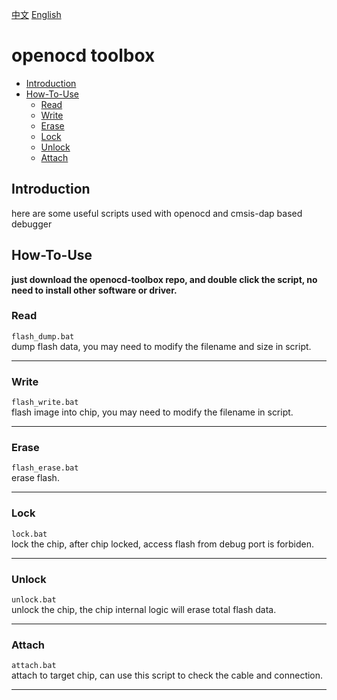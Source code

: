 [中文](./README.md) [English](./README_en.md)
# openocd toolbox
* [Introduction](#introduction) 
* [How-To-Use](#how-to-use)
    * [Read](#read)
    * [Write](#write)
    * [Erase](#erase)
    * [Lock](#lock)
    * [Unlock](#unlock)
    * [Attach](#attach)
## Introduction
here are some useful scripts used with openocd and cmsis-dap based debugger
## How-To-Use
**just download the openocd-toolbox repo, and double click the script, no need to install other software or driver.**   
### Read
`flash_dump.bat`  
dump flash data, you may need to modify the filename and size in script.
****
### Write
`flash_write.bat`  
flash image into chip, you may need to modify the filename in script.
****
### Erase
`flash_erase.bat`  
erase flash.
****
### Lock
`lock.bat`  
lock the chip, after chip locked, access flash from debug port is forbiden.
****
### Unlock
`unlock.bat`  
unlock the chip, the chip internal logic will erase total flash data.
****
### Attach
`attach.bat`  
attach to target chip, can use this script to check the cable and connection.
****
